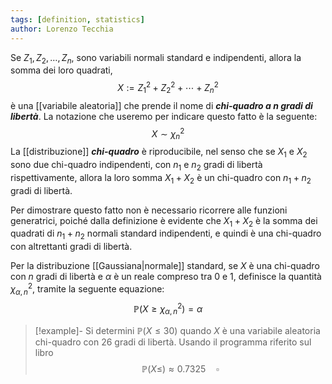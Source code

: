 ```yaml
---
tags: [definition, statistics]
author: Lorenzo Tecchia
---
```

Se $Z_{1}, Z_{2}, \dots, Z_{n}$, sono variabili normali standard e indipendenti, allora la somma dei loro quadrati, $$X:=Z_{1}^{2}+Z_{2}^{2}+\cdots+Z_{n}^{2}$$
è una [[variabile aleatoria]] che prende il nome di ***chi-quadro a $n$ gradi di libertà***. La notazione che useremo per indicare questo fatto è la seguente: $$X \sim \chi_{n}^{2}$$ La [[distribuzione]] ***chi-quadro*** è riproducibile, nel senso che se $X_1$ e $X_{2}$ sono due chi-quadro indipendenti, con $n_{1}$ e $n_{2}$ gradi di libertà rispettivamente, allora la loro somma $X_{1}+X_{2}$ è un chi-quadro con $n_{1}+n_{2}$ gradi di libertà. 

Per dimostrare questo fatto non è necessario ricorrere alle funzioni generatrici, poiché dalla definizione è evidente che $X_{1}+X_{2}$ è la somma dei quadrati di $n_{1}+n_{2}$ normali standard indipendenti, e quindi è una chi-quadro con altrettanti gradi di libertà.

Per la distribuzione [[Gaussiana|normale]] standard, se $X$ è una chi-quadro con $n$ gradi di libertà e $\alpha$ è un reale compreso tra $0$ e $1$, definisce la quantità $\chi^{2}_{\alpha, n}$, tramite la seguente equazione: $$\mathbb{P}\left(X \geq \chi_{\alpha, n}^{2}\right)=\alpha$$

>[!example]-
> Si determini $\mathbb{P}(X \leq 30)$ quando $X$ è una variabile aleatoria chi-quadro con $26$ gradi di libertà.
> Usando il programma riferito sul libro $$\mathbb{P}(X \leq) \approx 0.7325 \quad \square$$